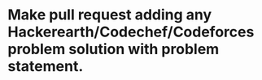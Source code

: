 # Make pull request adding any Hackerearth/Codechef/Codeforces problem solution with problem statement.
